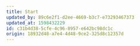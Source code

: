 ```yaml
---
title: Start
updated_by: 89c6e2f1-d2ee-4669-b3c7-e73293467373
updated_at: 1598432229
id: c31b4d38-5cfe-4c96-8957-e642bc98dc1c
origin: 18932d48-a7e4-4d48-9ce2-325d8c12357d
---
```


